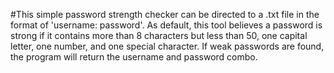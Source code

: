 #This simple password strength checker can be directed to a .txt file in the format of 'username: password'. As default, this tool believes a password is strong if it contains more than 8 characters but less than 50, one capital letter, one number, and one special character. If weak passwords are found, the program will return the username and password combo. 
